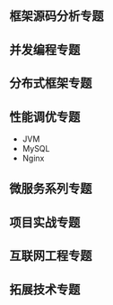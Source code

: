 
## 框架源码分析专题
## 并发编程专题
## 分布式框架专题
## 性能调优专题
* JVM
* MySQL
* Nginx

## 微服务系列专题
## 项目实战专题
## 互联网工程专题
## 拓展技术专题